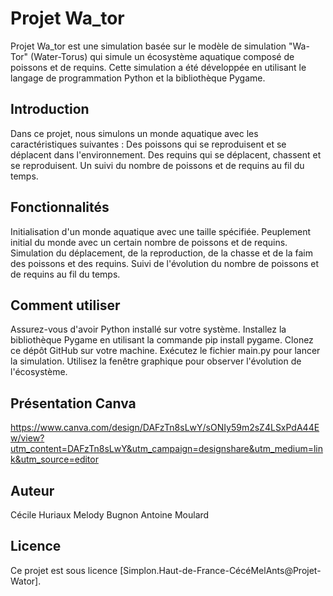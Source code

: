 # Projet Wa_tor
Projet Wa_tor est une simulation basée sur le modèle de simulation "Wa-Tor" (Water-Torus) qui simule un écosystème aquatique composé de poissons et de requins. Cette simulation a été développée en utilisant le langage de programmation Python et la bibliothèque Pygame.

## Introduction
Dans ce projet, nous simulons un monde aquatique avec les caractéristiques suivantes :
Des poissons qui se reproduisent et se déplacent dans l'environnement.
Des requins qui se déplacent, chassent et se reproduisent.
Un suivi du nombre de poissons et de requins au fil du temps.

## Fonctionnalités
Initialisation d'un monde aquatique avec une taille spécifiée.
Peuplement initial du monde avec un certain nombre de poissons et de requins.
Simulation du déplacement, de la reproduction, de la chasse et de la faim des poissons et des requins.
Suivi de l'évolution du nombre de poissons et de requins au fil du temps.

## Comment utiliser
Assurez-vous d'avoir Python installé sur votre système.
Installez la bibliothèque Pygame en utilisant la commande pip install pygame.
Clonez ce dépôt GitHub sur votre machine.
Exécutez le fichier main.py pour lancer la simulation.
Utilisez la fenêtre graphique pour observer l'évolution de l'écosystème.

## Présentation Canva
https://www.canva.com/design/DAFzTn8sLwY/sONIy59m2sZ4LSxPdA44Ew/view?utm_content=DAFzTn8sLwY&utm_campaign=designshare&utm_medium=link&utm_source=editor

## Auteur
Cécile Huriaux
Melody Bugnon
Antoine Moulard

## Licence
Ce projet est sous licence [Simplon.Haut-de-France-CécéMelAnts@Projet-Wator].
